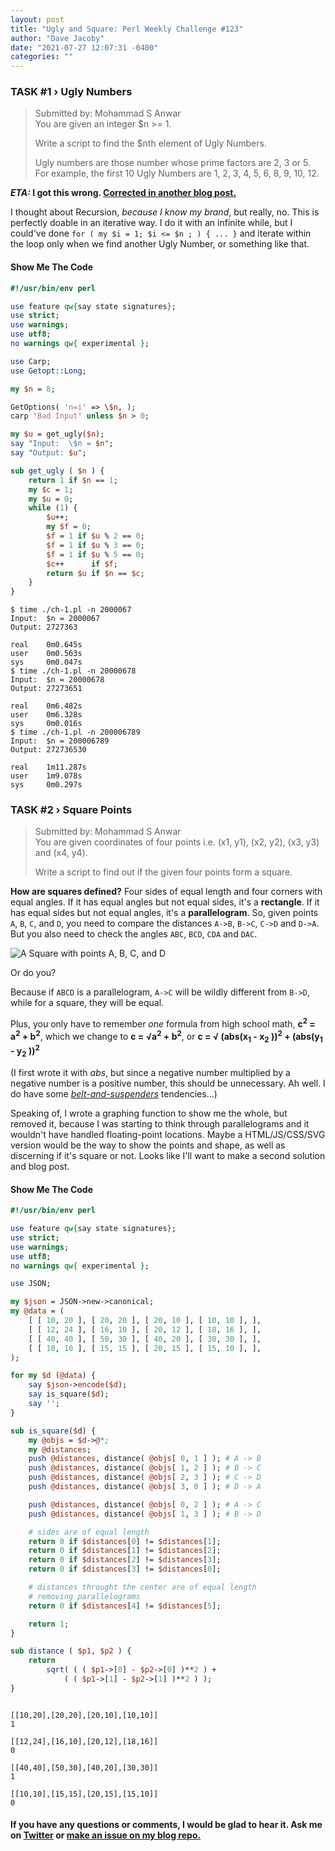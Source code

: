```yaml
---
layout: post
title: "Ugly and Square: Perl Weekly Challenge #123"
author: "Dave Jacoby"
date: "2021-07-27 12:07:31 -0400"
categories: ""
---
```


### TASK #1 › Ugly Numbers

> Submitted by: Mohammad S Anwar  
> You are given an integer $n >= 1.
>
> Write a script to find the $nth element of Ugly Numbers.
>
> Ugly numbers are those number whose prime factors are 2, 3 or 5. For example, the first 10 Ugly Numbers are 1, 2, 3, 4, 5, 6, 8, 9, 10, 12.

**_ETA:_ I got this wrong. [Corrected in another blog post.](https://jacoby.github.io/2021/07/27/as-richard-thompson-sang-i-misunderstood.html)**

I thought about Recursion, _because I know my brand_, but really, no. This is perfectly doable in an iterative way. I do it with an infinite while, but I could've done `for ( my $i = 1; $i <= $n ; ) { ... }` and iterate within the loop only when we find another Ugly Number, or something like that.

#### Show Me The Code

```perl
#!/usr/bin/env perl

use feature qw{say state signatures};
use strict;
use warnings;
use utf8;
no warnings qw{ experimental };

use Carp;
use Getopt::Long;

my $n = 8;

GetOptions( 'n=i' => \$n, );
carp 'Bad Input' unless $n > 0;

my $u = get_ugly($n);
say "Input:  \$n = $n";
say "Output: $u";

sub get_ugly ( $n ) {
    return 1 if $n == 1;
    my $c = 1;
    my $u = 0;
    while (1) {
        $u++;
        my $f = 0;
        $f = 1 if $u % 2 == 0;
        $f = 1 if $u % 3 == 0;
        $f = 1 if $u % 5 == 0;
        $c++      if $f;
        return $u if $n == $c;
    }
}
```

```text
$ time ./ch-1.pl -n 2000067
Input:  $n = 2000067
Output: 2727363

real    0m0.645s
user    0m0.563s
sys     0m0.047s
$ time ./ch-1.pl -n 20000678
Input:  $n = 20000678
Output: 27273651

real    0m6.482s
user    0m6.328s
sys     0m0.016s
$ time ./ch-1.pl -n 200006789
Input:  $n = 200006789
Output: 272736530

real    1m11.287s
user    1m9.078s
sys     0m0.297s
```

### TASK #2 › Square Points

> Submitted by: Mohammad S Anwar  
> You are given coordinates of four points i.e. (x1, y1), (x2, y2), (x3, y3) and (x4, y4).
>
> Write a script to find out if the given four points form a square.

**How are squares defined?** Four sides of equal length and four corners with equal angles. If it has equal angles but not equal sides, it's a **rectangle**. If it has equal sides but not equal angles, it's a **parallelogram**. So, given points `A`, `B`, `C`, and `D`, you need to compare the distances `A->B`, `B->C`, `C->D` and `D->A`. But you also need to check the angles `ABC`, `BCD`, `CDA` and `DAC`.

![A Square with points A, B, C, and D](https://jacoby.github.io/images/ABCD.jpg)

Or do you?

Because if `ABCD` is a parallelogram, `A->C` will be wildly different from `B->D`, while for a square, they will be equal. 

Plus, you only have to remember _one_ formula from high school math, **c<sup>2</sup> = a<sup>2</sup> + b<sup>2</sup>**, which we change to **c = √a<sup>2</sup> + b<sup>2</sup>**, or **c = √ (abs(x<sub>1</sub> - x<sub>2</sub> ))<sup>2</sup> + (abs(y<sub>1</sub> - y<sub>2</sub> ))<sup>2</sup>**

(I first wrote it with _abs_, but since a negative number multiplied by a negative number is a positive number, this should be unnecessary. Ah well. I do have some [_belt-and-suspenders_](https://www.merriam-webster.com/dictionary/belt-and-suspenders) tendencies...)

Speaking of, I wrote a graphing function to show me the whole, but removed it, because I was starting to think through parallelograms and it wouldn't have handled floating-point locations. Maybe a HTML/JS/CSS/SVG version would be the way to show the points and shape, as well as discerning if it's square or not. Looks like I'll want to make a second solution and blog post. 

#### Show Me The Code

```perl
#!/usr/bin/env perl

use feature qw{say state signatures};
use strict;
use warnings;
use utf8;
no warnings qw{ experimental };

use JSON;

my $json = JSON->new->canonical;
my @data = (
    [ [ 10, 20 ], [ 20, 20 ], [ 20, 10 ], [ 10, 10 ], ],
    [ [ 12, 24 ], [ 16, 10 ], [ 20, 12 ], [ 18, 16 ], ],
    [ [ 40, 40 ], [ 50, 30 ], [ 40, 20 ], [ 30, 30 ], ],
    [ [ 10, 10 ], [ 15, 15 ], [ 20, 15 ], [ 15, 10 ], ],
);

for my $d (@data) {
    say $json->encode($d);
    say is_square($d);
    say '';
}

sub is_square($d) {
    my @objs = $d->@*;
    my @distances;
    push @distances, distance( @objs[ 0, 1 ] ); # A -> B
    push @distances, distance( @objs[ 1, 2 ] ); # B -> C
    push @distances, distance( @objs[ 2, 3 ] ); # C -> D
    push @distances, distance( @objs[ 3, 0 ] ); # D -> A

    push @distances, distance( @objs[ 0, 2 ] ); # A -> C
    push @distances, distance( @objs[ 1, 3 ] ); # B -> D

    # sides are of equal length
    return 0 if $distances[0] != $distances[1];
    return 0 if $distances[1] != $distances[2];
    return 0 if $distances[2] != $distances[3];
    return 0 if $distances[3] != $distances[0];

    # distances throught the center are of equal length
    # removing parallelograms
    return 0 if $distances[4] != $distances[5];

    return 1;
}

sub distance ( $p1, $p2 ) {
    return
        sqrt( ( ( $p1->[0] - $p2->[0] )**2 ) +
            ( ( $p1->[1] - $p2->[1] )**2 ) );
}
```

```text

[[10,20],[20,20],[20,10],[10,10]]
1

[[12,24],[16,10],[20,12],[18,16]]
0

[[40,40],[50,30],[40,20],[30,30]]
1

[[10,10],[15,15],[20,15],[15,10]]
0
```

#### If you have any questions or comments, I would be glad to hear it. Ask me on [Twitter](https://twitter.com/jacobydave) or [make an issue on my blog repo.](https://github.com/jacoby/jacoby.github.io)
